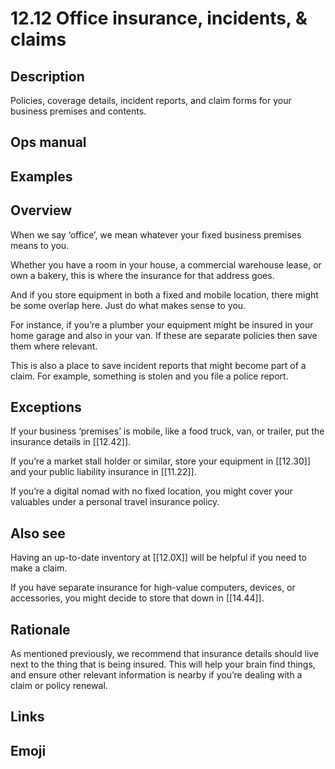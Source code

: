 # 12.12 Office insurance, incidents, & claims

## Description

Policies, coverage details, incident reports, and claim forms for your business premises and contents.

## Ops manual

## Examples

## Overview

When we say ‘office’, we mean whatever your fixed business premises means to you.

Whether you have a room in your house, a commercial warehouse lease, or own a bakery, this is where the insurance for that address goes.

And if you store equipment in both a fixed and mobile location, there might be some overlap here. Just do what makes sense to you.

For instance, if you’re a plumber your equipment might be insured in your home garage and also in your van. If these are separate policies then save them where relevant.

This is also a place to save incident reports that might become part of a claim. For example, something is stolen and you file a police report.

## Exceptions

If your business ‘premises’ is mobile, like a food truck, van, or trailer, put the insurance details in [[12.42]].

If you’re a market stall holder or similar, store your equipment in [[12.30]] and your public liability insurance in [[11.22]].

If you’re a digital nomad with no fixed location, you might cover your valuables under a personal travel insurance policy.

## Also see

Having an up-to-date inventory at [[12.0X]] will be helpful if you need to make a claim.

If you have separate insurance for high-value computers, devices, or accessories, you might decide to store that down in [[14.44]].

## Rationale

As mentioned previously, we recommend that insurance details should live next to the thing that is being insured. This will help your brain find things, and ensure other relevant information is nearby if you’re dealing with a claim or policy renewal.

## Links

## Emoji
